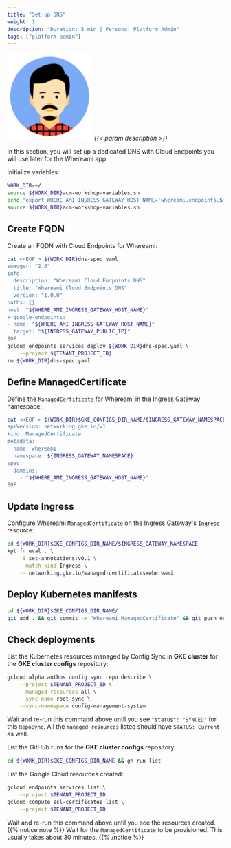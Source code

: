 ```yaml
---
title: "Set up DNS"
weight: 1
description: "Duration: 5 min | Persona: Platform Admin"
tags: ["platform-admin"]
---
```

![Platform Admin](/images/platform-admin.png)
_{{< param description >}}_

In this section, you will set up a dedicated DNS with Cloud Endpoints you will use later for the Whereami app.

Initialize variables:
```Bash
WORK_DIR=~/
source ${WORK_DIR}acm-workshop-variables.sh
echo "export WHERE_AMI_INGRESS_GATEWAY_HOST_NAME='whereami.endpoints.${TENANT_PROJECT_ID}.cloud.goog'" >> ${WORK_DIR}acm-workshop-variables.sh
source ${WORK_DIR}acm-workshop-variables.sh
```

## Create FQDN

Create an FQDN with Cloud Endpoints for Whereami:
```Bash
cat <<EOF > ${WORK_DIR}dns-spec.yaml
swagger: "2.0"
info:
  description: "Whereami Cloud Endpoints DNS"
  title: "Whereami Cloud Endpoints DNS"
  version: "1.0.0"
paths: {}
host: "${WHERE_AMI_INGRESS_GATEWAY_HOST_NAME}"
x-google-endpoints:
- name: "${WHERE_AMI_INGRESS_GATEWAY_HOST_NAME}"
  target: "${INGRESS_GATEWAY_PUBLIC_IP}"
EOF
gcloud endpoints services deploy ${WORK_DIR}dns-spec.yaml \
    --project ${TENANT_PROJECT_ID}
rm ${WORK_DIR}dns-spec.yaml
```

## Define ManagedCertificate

Define the `ManagedCertificate` for Whereami in the Ingress Gateway namespace:
```Bash
cat <<EOF > ${WORK_DIR}$GKE_CONFIGS_DIR_NAME/$INGRESS_GATEWAY_NAMESPACE/managedcertificate-whereami.yaml
apiVersion: networking.gke.io/v1
kind: ManagedCertificate
metadata:
  name: whereami
  namespace: ${INGRESS_GATEWAY_NAMESPACE}
spec:
  domains:
    - "${WHERE_AMI_INGRESS_GATEWAY_HOST_NAME}"
EOF
```

## Update Ingress

Configure Whereami `ManagedCertificate` on the Ingress Gateway's `Ingress` resource:
```Bash
cd ${WORK_DIR}$GKE_CONFIGS_DIR_NAME/$INGRESS_GATEWAY_NAMESPACE
kpt fn eval . \
    -i set-annotations:v0.1 \
    --match-kind Ingress \
    -- networking.gke.io/managed-certificates=whereami
```

## Deploy Kubernetes manifests

```Bash
cd ${WORK_DIR}$GKE_CONFIGS_DIR_NAME/
git add . && git commit -m "Whereami ManagedCertificate" && git push origin main
```

## Check deployments

List the Kubernetes resources managed by Config Sync in **GKE cluster** for the **GKE cluster configs** repository:
```Bash
gcloud alpha anthos config sync repo describe \
    --project $TENANT_PROJECT_ID \
    --managed-resources all \
    --sync-name root-sync \
    --sync-namespace config-management-system
```
Wait and re-run this command above until you see `"status": "SYNCED"` for this `RepoSync`. All the `managed_resources` listed should have `STATUS: Current` as well.

List the GitHub runs for the **GKE cluster configs** repository:
```Bash
cd ${WORK_DIR}$GKE_CONFIGS_DIR_NAME && gh run list
```

List the Google Cloud resources created:
```Bash
gcloud endpoints services list \
    --project $TENANT_PROJECT_ID
gcloud compute ssl-certificates list \
    --project $TENANT_PROJECT_ID
```
Wait and re-run this command above until you see the resources created.
{{% notice note %}}
Wait for the `ManagedCertificate` to be provisioned. This usually takes about 30 minutes.
{{% /notice %}}